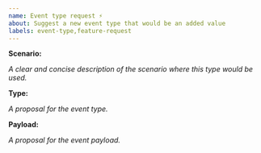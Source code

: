 ```yaml
---
name: Event type request ⚡
about: Suggest a new event type that would be an added value
labels: event-type,feature-request
---
```


**Scenario:**

*A clear and concise description of the scenario where this type would be used.*

**Type:**

*A proposal for the event type.*

**Payload:**

*A proposal for the event payload.*
